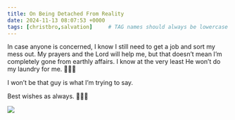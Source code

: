 ```yaml
---
title: On Being Detached From Reality
date: 2024-11-13 08:07:53 +0000
tags: [christbro,salvation]     # TAG names should always be lowercase
---
```


In case anyone is concerned, I know I still need to get a job and sort my mess out. My prayers and the Lord will help me, but that doesn’t mean I’m completely gone from earthly affairs. I know at the very least He won’t do my laundry for me. 🫠🙄🥲

I won’t be that guy is what I’m trying to say.

Best wishes as always. 🙏🫶😘

![](/38c65c4f0dd6c80040a080f1ad63b7df.jpeg)